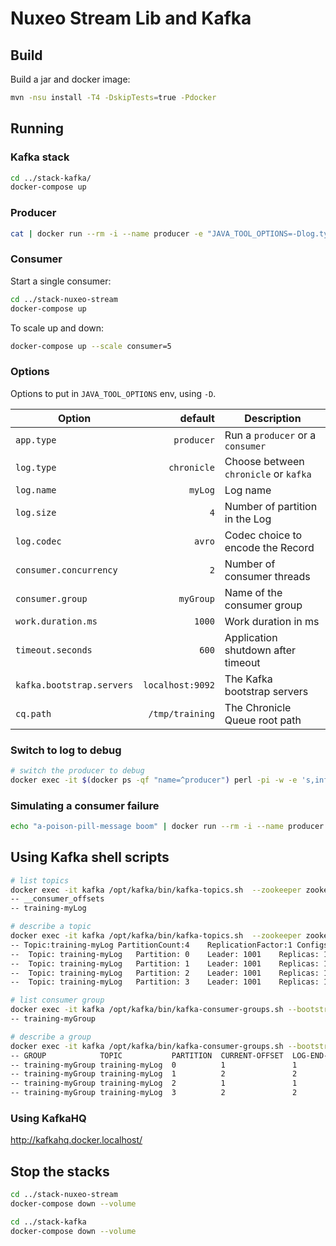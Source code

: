 # Nuxeo Stream Lib and Kafka

## Build

Build a jar and docker image:
```bash
mvn -nsu install -T4 -DskipTests=true -Pdocker
```

## Running
### Kafka stack

```bash
cd ../stack-kafka/
docker-compose up
```

### Producer

```bash
cat | docker run --rm -i --name producer -e "JAVA_TOOL_OPTIONS=-Dlog.type=kafka -Dkafka.bootstrap.servers=kafka:9092" --network container:kafka local/training-stream:1.0-SNAPSHOT 
```

### Consumer

Start a single consumer:
```bash
cd ../stack-nuxeo-stream
docker-compose up
```

To scale up and down:
```bash
docker-compose up --scale consumer=5
```

### Options
Options to put in `JAVA_TOOL_OPTIONS` env, using `-D`.

| Option | default | Description |
| --- | ---: | --- |
|`app.type` | `producer` | Run a `producer` or a `consumer` | 
|`log.type` | `chronicle` | Choose between `chronicle` or `kafka` | 
|`log.name` | `myLog` | Log name | 
|`log.size` | `4` | Number of partition in the Log | 
|`log.codec` | `avro` | Codec choice to encode the Record | 
|`consumer.concurrency` | `2` | Number of consumer threads | 
|`consumer.group` | `myGroup` | Name of the consumer group | 
|`work.duration.ms`| `1000` | Work duration in ms |
|`timeout.seconds`| `600` | Application shutdown after timeout |
|`kafka.bootstrap.servers` | `localhost:9092`| The Kafka bootstrap servers | 
|`cq.path` | `/tmp/training`| The Chronicle Queue root path |

### Switch to log to debug
```bash
# switch the producer to debug 
docker exec -it $(docker ps -qf "name=^producer") perl -pi -w -e 's,info,debug,g' /my-log4j2.xml
```
### Simulating a consumer failure

```bash
echo "a-poison-pill-message boom" | docker run --rm -i --name producer -e "JAVA_TOOL_OPTIONS=-Dlog.type=kafka -Dkafka.bootstrap.servers=kafka:9092" --network container:kafka local/training-stream:1.0-SNAPSHOT 
```

## Using Kafka shell scripts

```bash
# list topics
docker exec -it kafka /opt/kafka/bin/kafka-topics.sh  --zookeeper zookeeper:2181 --list
-- __consumer_offsets
-- training-myLog

# describe a topic
docker exec -it kafka /opt/kafka/bin/kafka-topics.sh  --zookeeper zookeeper:2181 --describe --topic training-myLog 
-- Topic:training-myLog	PartitionCount:4	ReplicationFactor:1	Configs:
-- 	Topic: training-myLog	Partition: 0	Leader: 1001	Replicas: 1001	Isr: 1001
-- 	Topic: training-myLog	Partition: 1	Leader: 1001	Replicas: 1001	Isr: 1001
-- 	Topic: training-myLog	Partition: 2	Leader: 1001	Replicas: 1001	Isr: 1001
-- 	Topic: training-myLog	Partition: 3	Leader: 1001	Replicas: 1001	Isr: 1001

# list consumer group
docker exec -it kafka /opt/kafka/bin/kafka-consumer-groups.sh --bootstrap-server localhost:9092 --list
-- training-myGroup

# describe a group
docker exec -it kafka /opt/kafka/bin/kafka-consumer-groups.sh --bootstrap-server localhost:9092 --describe --group training-myGroup
-- GROUP            TOPIC           PARTITION  CURRENT-OFFSET  LOG-END-OFFSET  LAG             CONSUMER-ID                                    HOST            CLIENT-ID
-- training-myGroup training-myLog  0          1               1               0               myGroup-1-780854a2-0b10-49e8-88e0-1e4a1698b1e5 /192.168.64.6   myGroup-1
-- training-myGroup training-myLog  1          2               2               0               myGroup-1-780854a2-0b10-49e8-88e0-1e4a1698b1e5 /192.168.64.6   myGroup-1
-- training-myGroup training-myLog  2          1               1               0               myGroup-2-17b759b2-e50f-40c8-b939-dcd6e5af4ce5 /192.168.64.6   myGroup-2
-- training-myGroup training-myLog  3          2               2               0               myGroup-2-17b759b2-e50f-40c8-b939-dcd6e5af4ce5 /192.168.64.6   myGroup-2

```


### Using KafkaHQ

http://kafkahq.docker.localhost/

## Stop the stacks

```bash
cd ../stack-nuxeo-stream
docker-compose down --volume

cd ../stack-kafka
docker-compose down --volume
```
